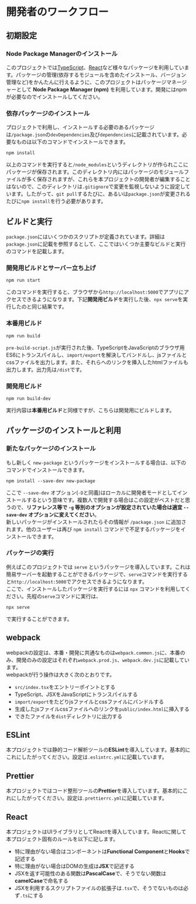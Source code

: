 # 開発者のワークフロー


## 初期設定
### Node Package Managerのインストール
このプロジェクトでは[TypeScript](https://www.npmjs.com/package/typescript)、[React](https://www.npmjs.com/package/react)など様々なパッケージを利用しています。パッケージの管理(依存するモジュールを含めたインストール、バージョン管理など)をかんたんに行えるように、このプロジェクトはパッケージマネージャーとして **Node Package Manager (npm)** を利用しています。開発にはnpmが必要なのでインストールしてください。

### 依存パッケージのインストール
プロジェクトで利用し、インストールする必要のあるパッケージは`/package.json`の`devDependencies`及び`dependencies`に記載されています。必要なものは以下のコマンドでインストールできます。
```shell
npm install
```
以上のコマンドを実行すると`/node_modules`というディレクトリが作られここにパッケージが保存されます。このディレクトリ内にはパッケージのモジュールファイルが多く保存されますが、これらを本プロジェクトの開発者が編集することはないので、このディレクトリは`.gitignore`で変更を監視しないように設定しています。したがって、`git pull`するたびに、あるいは`package.json`が変更されるたびに`npm install`を行う必要があります。

## ビルドと実行
`package.json`にはいくつかのスクリプトが定義されています。詳細は`package.json`に記載を参照するとして、ここではいくつか主要なビルドと実行のコマンドを記載します。
### 開発用ビルドとサーバー立ち上げ
```shell
npm run start
```
このコマンドを実行すると、ブラウザから`http://localhost:5000`でアプリにアクセスできるようになります。下記**開発用ビルド**を実行した後、`npx serve`を実行したのと同じ結果です。

### 本番用ビルド
```shell
npm run build
```
`pre-build-script.js`が実行された後、TypeScriptをJavaScriptのブラウザ用ES6にトランスパイルし、`import/export`を解決してバンドルし、jsファイルとcssファイルを出力します。また、それらへのリンクを挿入したhtmlファイルも出力します。出力先は`/dist`です。  

### 開発用ビルド
```shell
npm run build-dev
```
実行内容は**本番用ビルド**と同様ですが、こちらは開発用にビルドします。

## パッケージのインストールと利用
### 新たなパッケージのインストール
もし新しく `new-package` というパッケージをインストールする場合は、以下のコマンドでインストールできます。

```shell
npm install --save-dev new-package
```

ここで `--save-dev` オプション(`-D`と同義)はローカルに開発者モードとしてインストールするという意味です。複数人で開発する場合はこの設定がベストだと思うので、**リファレンス等で `-g` 等別のオプションが設定されていた場合は適宜 `--save-dev` オプションに変えてください**。  
新しいパッケージがインストールされたらその情報が `/package.json` に追加されます。他のユーザーは再び `npm install` コマンドで不足するパッケージをインストールできます。  

### パッケージの実行  
例えばこのプロジェクトでは `serve` というパッケージを導入しています。これは簡易サーバーを起動することができるパッケージで、`serve`コマンドを実行すると`http://localhost:5000`でアクセスできるようになります。  
ここで、インストールしたパッケージを実行するには `npx` コマンドを利用してください。先程の`serve`コマンドに実行は、
```shell
npx serve
```
で実行することができます。

## webpack
webpackの設定は、本番・開発に共通なものは`webpack.common.js`に、本番のみ、開発のみの設定はそれぞれ`webpack.prod.js`、`webpack.dev.js`に記載しています。  
webpackが行う操作は大きく次のとおりです。
- `src/index.tsx`をエントリーポイントとする
- TypeScript、JSXをJavaScriptにトランスパイルする
- `import/export`をたどりjsファイルとcssファイルにバンドルする
- 生成したjsファイルcssファイルへのリンクを`public/index.html`に挿入する
- できたファイルを`dist`ディレクトリに出力する

## ESLint
本プロジェクトでは静的コード解析ツールの**ESLint**を導入しています。基本的にこれにしたがってください。設定は`.eslintrc.yml`に記載しています。

## Prettier
本プロジェクトではコード整形ツールの**Prettier**を導入しています。基本的にこれにしたがってください。設定は`.prettierrc.yml`に記載しています。

## React
本プロジェクトはUIライブラリとしてReactを導入しています。Reactに関して本プロジェクト固有のルールを以下に記します。
- 特に理由がない場合はコンポーネントは**Functional Component**と**Hooks**で記述する
- 特に理由がない場合はDOMの生成は**JSX**で記述する
- JSXを返す可能性のある関数は**PascalCase**で、そうでない関数は**camelCase**で命名する
- JSXを利用するスクリプトファイルの拡張子は`.tsx`で、そうでないものは必ず`.ts`にする